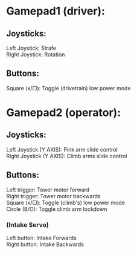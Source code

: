 # Gamepad1 (driver):

## Joysticks: 
Left Joystick: Strafe <br>
Right Joystick: Rotation

## Buttons:
Square (x/▢): Toggle (drivetrain) low power mode

# Gamepad2 (operator):

## Joysticks:
Left Joystick (Y AXIS): Pink arm slide control <br>
Right Joystick (Y AXIS): Climb arms slide control

## Buttons:
Left trigger: Tower motor forward <br>
Right trigger: Tower motor backwards <br>
Square (x/▢): Toggle (climb's) low power mode <br>
Circle (B/O): Toggle climb arm lockdown

### (Intake Servo)
Left button: Intake Forwards <br>
Right button: Intake Backwards

